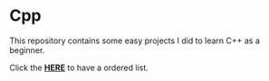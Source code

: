 # Cpp
This repository contains some easy projects I did to learn C++ as a beginner.

Click the **[HERE](https://github.com/OsemaFadhel/Cpp-ReadMe)** to have a ordered list.

